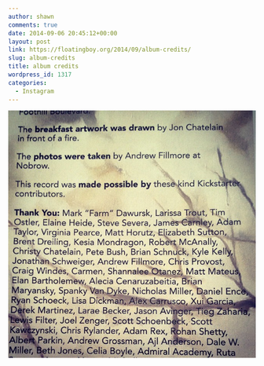```yaml
---
author: shawn
comments: true
date: 2014-09-06 20:45:12+00:00
layout: post
link: https://floatingboy.org/2014/09/album-credits/
slug: album-credits
title: album credits
wordpress_id: 1317
categories:
  - Instagram
---
```


[![album credits](/assets/media/2014/09/10654868_524189561049686_116617098_n.jpg)](/assets/media/2014/09/10654868_524189561049686_116617098_n.jpg)

